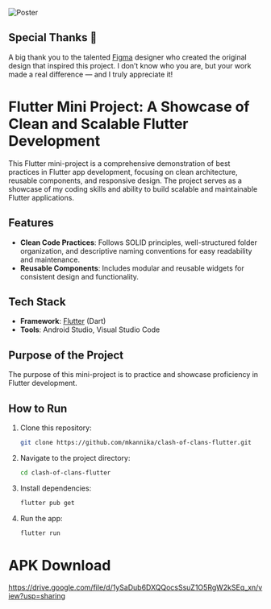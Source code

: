 ![Poster](https://github.com/user-attachments/assets/09c8cea3-2e8c-4eb2-9952-9b95dd503921)
## Special Thanks 🙏
A big thank you to the talented [Figma](https://www.figma.com/design/oteEWNMRgzxrK5sVQCMXBT/Clash-of-Clans-UI-(Community)?node-id=182-947&node-type=frame&m=dev) designer who created the original design that inspired this project. I don’t know who you are, but your work made a real difference — and I truly appreciate it!

# Flutter Mini Project: A Showcase of Clean and Scalable Flutter Development

This Flutter mini-project is a comprehensive demonstration of best practices in Flutter app development, focusing on clean architecture, reusable components, and responsive design. The project serves as a showcase of my coding skills and ability to build scalable and maintainable Flutter applications.

## Features

- **Clean Code Practices**: Follows SOLID principles, well-structured folder organization, and descriptive naming conventions for easy readability and maintenance.
- **Reusable Components**: Includes modular and reusable widgets for consistent design and functionality.

## Tech Stack

- **Framework**: [Flutter](https://flutter.dev) (Dart)
- **Tools**: Android Studio, Visual Studio Code

## Purpose of the Project

The purpose of this mini-project is to practice and showcase proficiency in Flutter development.

## How to Run

1. Clone this repository:
   ```bash
   git clone https://github.com/mkannika/clash-of-clans-flutter.git
   ```
2. Navigate to the project directory:
   ```bash
   cd clash-of-clans-flutter
   ```
3. Install dependencies:
   ```bash
   flutter pub get
   ```
4. Run the app:
   ```bash
   flutter run
   ```

# APK Download
https://drive.google.com/file/d/1ySaDub6DXQQocsSsuZ1O5RgW2kSEq_xn/view?usp=sharing

